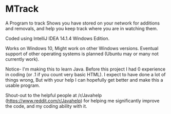 # MTrack
A Program to track Shows you have stored on your network for additions and removals, and help you keep track where you are in watching them.

Coded using IntelliJ IDEA 14.1.4 Windows Edition.

Works on Windows 10, Might work on other Windows versions. Eventual support of other operating systems is planned (Ubuntu may or many not currently work).

Notice- I'm making this to learn Java. Before this project I had 0 experience in coding (or .1 if you count very basic HTML).
I expect to have done a lot of things wrong, But with your help I can hopefully get better and make this a usable program.

Shout-out to the helpful people at /r/Javahelp (https://www.reddit.com/r/Javahelp) for helping me significantly improve the code, and my coding ability with it.
